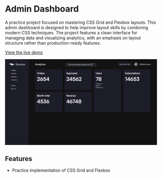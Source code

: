# Admin Dashboard
A practice project focused on mastering CSS Grid and Flexbox layouts. This admin dashboard is designed to help improve layout skills by combining modern CSS techniques. The project features a clean interface for managing data and visualizing analytics, with an emphasis on layout structure rather than production-ready features.

[View the live demo](https://vicker14.github.io/admin-dashboard/)

![Admin Dashboard Preview](img/final-preview.png)

## Features

- Practice implementation of CSS Grid and Flexbox